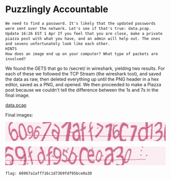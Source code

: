 # Puzzlingly Accountable

```
We need to find a password. It's likely that the updated passwords were sent over the network. Let's see if that's true: data.pcap. Update 16:26 EST 1 Apr If you feel that you are close, make a private piazza post with what you have, and an admin will help out. The ones and sevens unfortunately look like each other.
HINTS
How does an image end up on your computer? What type of packets are involved?
```

We found the GETS that go to /secret/ in wireshark, yielding two results.  For each of these we followed the TCP Stream (the wireshark tool), and saved the data as raw, then deleted everything up until the PNG header in a hex editor, saved as a PNG, and opened.  We then proceeded to make a Piazza post because we couldn't tell the difference between the 1s and 7s in the final image.


[data.pcap](https://webshell2017.picoctf.com/static/5f7b893f22f274c7298cb7be4d36eed8/data.pcap)

Final images:

![1](1.png)

![2](2.png)

```
flag: 60967a1aff716c1d7369fdf95bce0a30
```
